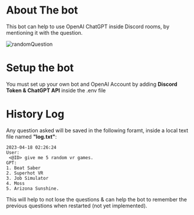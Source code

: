 # About The bot
This bot can help to use OpenAI ChatGPT inside Discord rooms, by mentioning it with the question.

![randomQuestion](https://user-images.githubusercontent.com/62726823/232658611-da6197e7-6db5-40d1-869a-6407484d2f95.png)

# Setup the bot
You must set up your own bot and OpenAI Account by adding **Discord Token & ChatGPT API** inside the .env file

# History Log
Any question asked will be saved in the following foramt, inside a local text file named **"log.txt"**:

```
2023-04-18 02:26:24
User:
 <@ID> give me 5 random vr games.
GPT:
1. Beat Saber
2. Superhot VR
3. Job Simulator
4. Moss
5. Arizona Sunshine.
```

This will help to not lose the questions & can help the bot to remember the previous questions when restarted (not yet implemented).
